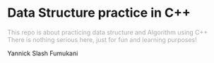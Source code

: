 <h1>Data Structure practice in C++</h1>

<p style="color: darkgrey; font-size: 14px">
This repo is about practicing data structure and Algorithm using C++
<br>
There is nothing serious here, just for fun and learning purposes!
</p>

<div>
Yannick Slash Fumukani
</div>
